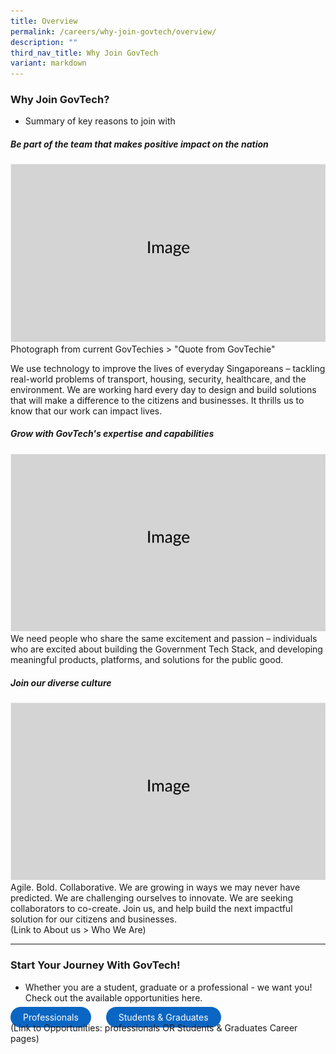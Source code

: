 ```yaml
---
title: Overview
permalink: /careers/why-join-govtech/overview/
description: ""
third_nav_title: Why Join GovTech
variant: markdown
---
```

### Why Join GovTech?

* Summary of key reasons to join with 


##### Be part of the team that makes positive impact on the nation
![](/images/Placeholders/Screenshot_2023_11_10_at_9_56_05_AM.png)
Photograph from current GovTechies 
&gt; "Quote from GovTechie" 

We use technology to improve the lives of everyday Singaporeans – tackling real-world problems of transport, housing, security, healthcare, and the environment. We are working hard every day to design and build solutions that will make a difference to the citizens and businesses. It thrills us to know that our work can impact lives. 

##### Grow with GovTech's expertise and capabilities
![](/images/Placeholders/Screenshot_2023_11_10_at_9_56_05_AM.png)
We need people who share the same excitement and passion – individuals who are excited about building the Government Tech Stack, and developing meaningful products, platforms, and solutions for the public good.


##### Join our diverse culture
![](/images/Placeholders/Screenshot_2023_11_10_at_9_56_05_AM.png)
Agile. Bold. Collaborative. We are growing in ways we may never have predicted. We are challenging ourselves to innovate. We are seeking collaborators to co-create. Join us, and help build the next impactful solution for our citizens and businesses. 
<br>(Link to About us &gt; Who We Are)

---

### Start Your Journey With GovTech!
* Whether you are a student, graduate or a professional - we want you! Check out the available opportunities here.

<a href="https://tech.gov.sg" target="\_blank" style="background-color: #0A66C2; color: white; text-decoration: none; border-radius: 100px; padding-left: 20px; padding-right: 20px; padding-top:8px; padding-bottom:8px">Professionals</a> 
<a href="https://tech.gov.sg" target="\_blank" style="background-color: #0A66C2; color: white; text-decoration: none; border-radius: 100px; padding-left: 20px; padding-right: 20px; padding-top:8px; padding-bottom:8px; margin-left:20px">Students &amp; Graduates</a>
<br> (Link to Opportunities: professionals OR Students &amp; Graduates Career pages)